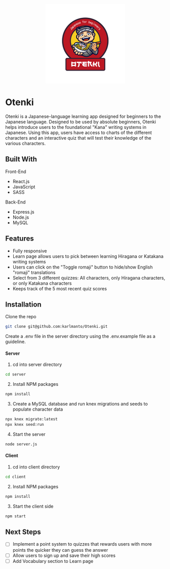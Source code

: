 <div align="center">
    <img src="client/src/assets/images/logo.svg" alt="Logo" width="250" height="250">
</div>



# Otenki

Otenki is a Japanese-language learning app designed for beginners to the Japanese language. Designed to be used by absolute beginners, Otenki helps introduce users
to the foundational "Kana" writing systems in Japanese. Using this app, users have access to charts of the different characters and an interactive quiz that will test
their knowledge of the various characters.



## Built With

Front-End
* React.js
* JavaScript
* SASS

Back-End
* Express.js
* Node.js
* MySQL



## Features
* Fully responsive
* Learn page allows users to pick between learning Hiragana or Katakana writing systems
* Users can click on the "Toggle romaji" button to hide/show English "romaji" translations
* Select from 3 different quizzes: All characters, only Hiragana characters, or only Katakana characters
* Keeps track of the 5 most recent quiz scores




## Installation

Clone the repo 
   ```sh
   git clone git@github.com:karlmanto/Otenki.git
   ```

Create a .env file in the server directory using the .env.example file as a guideline.

#### Server

1. cd into server directory
 ```sh
 cd server
 ```
2. Install NPM packages
 ```sh
 npm install
 ```
3. Create a MySQL database and run knex migrations and seeds to populate character data
 ```sh
 npx knex migrate:latest
 npx knex seed:run
 ```
4. Start the server
 ```sh
 node server.js
 ```
   
#### Client

1. cd into client directory
  ```sh
  cd client
  ```
2. Install NPM packages
  ```sh
  npm install
  ```
3. Start the client side
  ```sh
  npm start
  ```


## Next Steps

- [ ] Implement a point system to quizzes that rewards users with more points the quicker they can guess the answer
- [ ] Allow users to sign up and save their high scores
- [ ] Add Vocabulary section to Learn page